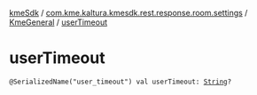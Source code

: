 [kmeSdk](../../index.md) / [com.kme.kaltura.kmesdk.rest.response.room.settings](../index.md) / [KmeGeneral](index.md) / [userTimeout](./user-timeout.md)

# userTimeout

`@SerializedName("user_timeout") val userTimeout: `[`String`](https://kotlinlang.org/api/latest/jvm/stdlib/kotlin/-string/index.html)`?`